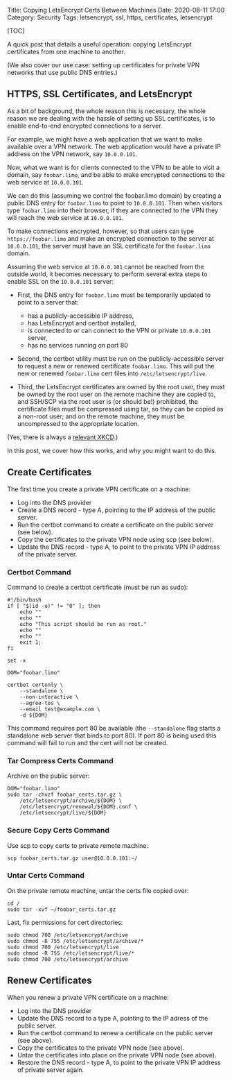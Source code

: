 Title: Copying LetsEncrypt Certs Between Machines
Date: 2020-08-11 17:00
Category: Security
Tags: letsencrypt, ssl, https, certificates, letsencrypt

[TOC]

A quick post that details a useful operation: copying LetsEncrypt certificates
from one machine to another.

(We also cover our use case: setting up certificates for private VPN networks
that use public DNS entries.)

## HTTPS, SSL Certificates, and LetsEncrypt

As a bit of background, the whole reason this is necessary, the whole reason we are dealing with
the hassle of setting up SSL certificates, is to enable end-to-end encrypted connections to
a server.

For example, we might have a web application that we want to make available over a VPN network.
The web application would have a private IP address on the VPN network, say `10.0.0.101`.

Now, what we want is for clients connected to the VPN to be able to visit a domain, say
`foobar.limo`, and be able to make encrypted connections to the web service at `10.0.0.101`.

We can do this (assuming we control the foobar.limo domain) by creating a public DNS entry
for `foobar.limo` to point to `10.0.0.101`. Then when visitors type `foobar.limo` into their
browser, if they are connected to the VPN they will reach the web service at `10.0.0.101`.

To make connections encrypted, however, so that users can type `https://foobar.limo` and make an
encrypted connection to the server at `10.0.0.101`, the server must have an SSL certificate
for the `foobar.limo` domain.

Assuming the web service at `10.0.0.101` cannot be reached from the outside world,
it becomes necessary to perform several extra steps to enable SSL on the `10.0.0.101` server:

* First, the DNS entry for `foobar.limo` must be temporarily updated to point to a server that:
    * has a publicly-accessible IP address,
    * has LetsEncrypt and certbot installed,
    * is connected to or can connect to the VPN or private `10.0.0.101` server,
    * has no services running on port 80

* Second, the certbot utility must be run on the publicly-accessible server to request a new or renewed
  certificate `foobar.limo`. This will put the new or renewed `foobar.limo` cert files into
  `/etc/letsencrypt/live`.

* Third, the LetsEncrypt certificates are owned by the root user, they must be owned by the root user on the
  remote machine they are copied to, and SSH/SCP via the root user is (or should be!) prohibited,
  the certificate files must be compressed using tar, so they can be copied as a non-root user;
  and on the remote machine, they must be uncompressed to the appropriate location.

(Yes, there is always a [relevant XKCD](https://xkcd.com/1168/).)

In this post, we cover how this works, and why you might want to do this.

## Create Certificates

The first time you create a private VPN certificate on a machine:

* Log into the DNS provider
* Create a DNS record - type A, pointing to the IP address of the public server.
* Run the certbot command to create a certificate on the public server (see below).
* Copy the certificates to the private VPN node using scp (see below).
* Update the DNS record - type A, to point to the private VPN IP address of the private server.

### Certbot Command

Command to create a certbot certificate (must be run as sudo):

```plain
#!/bin/bash
if [ "$(id -u)" != "0" ]; then
    echo ""
    echo ""
    echo "This script should be run as root."
    echo ""
    echo ""
    exit 1;
fi

set -x

DOM="foobar.limo"

certbot certonly \
    --standalone \
    --non-interactive \
    --agree-tos \
    --email test@example.com \
    -d ${DOM}
```

This command requires port 80 be available (the `--standalone` flag starts a standalone web server
that binds to port 80). If port 80 is being used this command will fail to run and the cert will not be created.

### Tar Compress Certs Command

Archive on the public server:

```plain
DOM="foobar.limo"
sudo tar -chvzf foobar_certs.tar.gz \
    /etc/letsencrypt/archive/${DOM} \
    /etc/letsencrypt/renewal/${DOM}.conf \
    /etc/letsencrypt/live/${DOM}
```

### Secure Copy Certs Command

Use scp to copy certs to private remote machine:

```plain
scp foobar_certs.tar.gz user@10.0.0.101:~/
```

### Untar Certs Command

On the private remote machine, untar the certs file copied over:

```plain
cd /
sudo tar -xvf ~/foobar_certs.tar.gz
```

Last, fix permissions for cert directories:

```
sudo chmod 700 /etc/letsencrypt/archive
sudo chmod -R 755 /etc/letsencrypt/archive/*
sudo chmod 700 /etc/letsencrypt/live
sudo chmod -R 755 /etc/letsencrypt/live/*
sudo chmod 700 /etc/letsencrypt/archive
```

## Renew Certificates

When you renew a private VPN certificate on a machine:

* Log into the DNS provider
* Update the DNS record to a type A, pointing to the IP adress of the public server.
* Run the certbot command to renew a certificate on the public server (see above).
* Copy the certificates to the private VPN node (see above).
* Untar the certificates into place on the private VPN node (see above).
* Restore the DNS record - type A, to point to the private VPN IP address of private server again.

